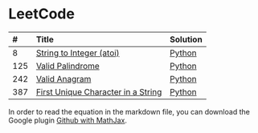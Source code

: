 # LeetCode
|     #    | Title |             Solution                |
| :----- | :---------------------------------- | :--------------- |
| 8     |  [String to Integer (atoi)](https://github.com/YiyunZhu/LeetCode/tree/master/8.String_to_Integer_(atoi)) | [Python](https://github.com/YiyunZhu/LeetCode/blob/master/8.String_to_Integer_(atoi)/solution8.py)  |
| 125     |  [Valid Palindrome](https://github.com/YiyunZhu/LeetCode/tree/master/125.Valid_Palindrome) | [Python](https://github.com/YiyunZhu/LeetCode/blob/master/125.Valid_Palindrome/solution125.py)  |
| 242     |  [Valid Anagram](https://github.com/YiyunZhu/LeetCode/tree/master/242.Valid_Anagram) | [Python](https://github.com/YiyunZhu/LeetCode/blob/master/242.Valid_Anagram/solution242.py)  |
| 387 |  [First Unique Character in a String](https://github.com/YiyunZhu/LeetCode/tree/master/387.First_Unique_Character_in_a_String) | [Python](https://github.com/YiyunZhu/LeetCode/blob/master/387.First_Unique_Character_in_a_String/solution387.py) |


In order to read the equation in the markdown file, you can download the Google plugin [Github with MathJax](https://chrome.google.com/webstore/detail/github-with-mathjax/ioemnmodlmafdkllaclgeombjnmnbima).